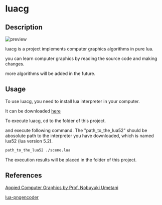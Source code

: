 # luacg


## Description

![preview](./preview.png)

luacg is a project implements computer graphics algorithms in pure lua.

you can learn computer graphics by reading the source code and making changes.

more algorithms will be added in the future.

## Usage

To use luacg, you need to install lua interpreter in your computer.

It can be downloaded [here](https://sourceforge.net/projects/luabinaries/files/5.2.4/Tools%20Executables/)

To execute luacg, cd to the folder of this project.

and execute following command. The "path_to_the_lua52" should be abosolute path to the interpreter you have
downloaded, which is named lua52 (lua version 5.2).

```bash
path_to_the_lua52 ./scene.lua
```

The execution results will be placed in the folder of this project.

## References

[Appied Computer Graphics by Prof. Nobuyuki Umetani](https://github.com/ACG-2024S/acg)

[lua-pngencoder](https://github.com/wyozi/lua-pngencoder)

